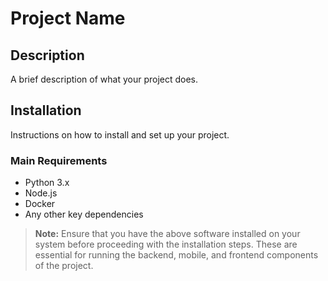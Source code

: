 # Project Name

## Description
A brief description of what your project does.

## Installation
Instructions on how to install and set up your project.

### Main Requirements
- Python 3.x
- Node.js
- Docker
- Any other key dependencies

> **Note:** Ensure that you have the above software installed on your system before proceeding with the installation steps. These are essential for running the backend, mobile, and frontend components of the project.
